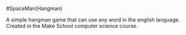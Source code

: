 #SpaceMan(Hangman)

A simple hangman game that can use any word in the english language.  Created in the Make School computer science course.
